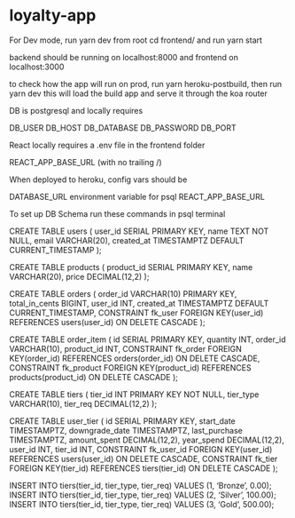 # loyalty-app

For Dev mode,
run yarn dev from root
cd frontend/ and run yarn start

backend should be running on localhost:8000 and frontend on localhost:3000

to check how the app will run on prod, run yarn heroku-postbuild, then run yarn dev
this will load the build app and serve it through the koa router

DB is postgresql and locally requires

DB_USER
DB_HOST
DB_DATABASE
DB_PASSWORD
DB_PORT

React locally requires a .env file in the frontend folder

REACT_APP_BASE_URL (with no trailing /)


When deployed to heroku, config vars should be

DATABASE_URL environment variable for psql
REACT_APP_BASE_URL

To set up DB Schema run these commands in psql terminal

CREATE TABLE users (
	user_id SERIAL PRIMARY KEY,
	name TEXT NOT NULL,
	email VARCHAR(20),
	created_at TIMESTAMPTZ DEFAULT CURRENT_TIMESTAMP
);

CREATE TABLE products (
	product_id SERIAL PRIMARY KEY,
	name VARCHAR(20),
	price DECIMAL(12,2)
);

CREATE TABLE orders (
	order_id VARCHAR(10) PRIMARY KEY,
	total_in_cents BIGINT,
	user_id INT,
	created_at TIMESTAMPTZ DEFAULT CURRENT_TIMESTAMP,
	CONSTRAINT fk_user
		FOREIGN KEY(user_id)
			REFERENCES users(user_id)
			ON DELETE CASCADE
);

CREATE TABLE order_item (
	id SERIAL PRIMARY KEY,
	quantity INT,
	order_id VARCHAR(10),
	product_id INT,
	CONSTRAINT fk_order
		FOREIGN KEY(order_id)
			REFERENCES orders(order_id)
			ON DELETE CASCADE,
	CONSTRAINT fk_product
		FOREIGN KEY(product_id)
			REFERENCES products(product_id)
			ON DELETE CASCADE
);

CREATE TABLE tiers (
	tier_id INT PRIMARY KEY NOT NULL,
	tier_type VARCHAR(10),
	tier_req DECIMAL(12,2)
);

CREATE TABLE user_tier (
	id SERIAL PRIMARY KEY,
	start_date TIMESTAMPTZ,
	downgrade_date TIMESTAMPTZ,
	last_purchase TIMESTAMPTZ,
	amount_spent DECIMAL(12,2),
	year_spend DECIMAL(12,2),
	user_id INT,
	tier_id INT,
	CONSTRAINT fk_user_id
		FOREIGN KEY(user_id)
			REFERENCES users(user_id)
			ON DELETE CASCADE,
	CONSTRAINT fk_tier
		FOREIGN KEY(tier_id)
			REFERENCES tiers(tier_id)
			ON DELETE CASCADE
);

INSERT INTO tiers(tier_id, tier_type, tier_req) VALUES (1, ‘Bronze’, 0.00);
INSERT INTO tiers(tier_id, tier_type, tier_req) VALUES (2, ‘Silver’, 100.00);
INSERT INTO tiers(tier_id, tier_type, tier_req) VALUES (3, ‘Gold’, 500.00);
